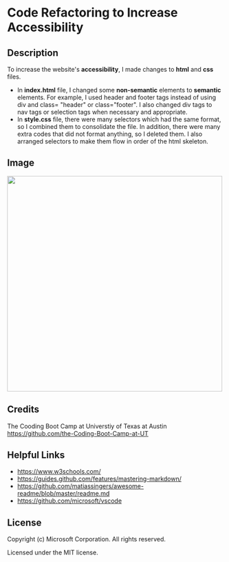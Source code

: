 # Code Refactoring to Increase Accessibility
## Description 
To increase the website's **accessibility**, I made changes to **html** and **css** files. 
* In **index.html** file, I changed some **non-semantic** elements to **semantic** elements. For example, I used header and footer tags instead of using div and class= "header" or class="footer". I also changed div tags to nav tags or selection tags when necessary and appropriate. 
* In **style.css** file, there were many selectors which had the same format, so I combined them to consolidate the file. In addition, there were many extra codes that did not format anything, so I deleted them. I also arranged selectors to make them flow in order of the html skeleton. 
## Image 
  <img src="https://github.com/Sarah-Nguyen1993/Homework1/blob/master/assets/Homework1_image.png" width="500" />
  
## Credits
 The Cooding Boot Camp at Universtiy of Texas at Austin
 https://github.com/the-Coding-Boot-Camp-at-UT
## Helpful Links
  * https://www.w3schools.com/
  * https://guides.github.com/features/mastering-markdown/
  * https://github.com/matiassingers/awesome-readme/blob/master/readme.md
  * https://github.com/microsoft/vscode
 ## License 
 Copyright (c) Microsoft Corporation. All rights reserved.

Licensed under the MIT license.
